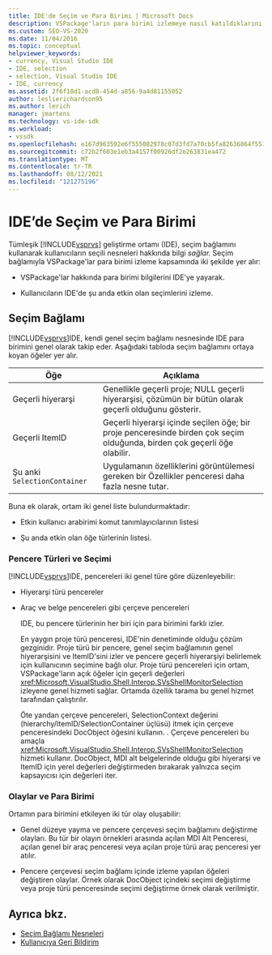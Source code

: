 ```yaml
---
title: IDE'de Seçim ve Para Birimi | Microsoft Docs
description: VSPackage'ların para birimi izlemeye nasıl katıldıklarını öğrenin. IDE Visual Studio seçili nesnelerle ilgili bilgileri seçim bağlamını kullanarak sürdürür.
ms.custom: SEO-VS-2020
ms.date: 11/04/2016
ms.topic: conceptual
helpviewer_keywords:
- currency, Visual Studio IDE
- IDE, selection
- selection, Visual Studio IDE
- IDE, currency
ms.assetid: 2f6f18d1-acd8-454d-a856-9a4d81155052
author: leslierichardson95
ms.author: lerich
manager: jmartens
ms.technology: vs-ide-sdk
ms.workload:
- vssdk
ms.openlocfilehash: e167d963592e6f555082978c07d3fd7a70cb5fa82636864f5518665bffc6d38f
ms.sourcegitcommit: c72b2f603e1eb3a4157f00926df2e263831ea472
ms.translationtype: MT
ms.contentlocale: tr-TR
ms.lasthandoff: 08/12/2021
ms.locfileid: "121275196"
---
```

# <a name="selection-and-currency-in-the-ide"></a>IDE’de Seçim ve Para Birimi
Tümleşik [!INCLUDE[vsprvs](../../code-quality/includes/vsprvs_md.md)] geliştirme ortamı (IDE), seçim bağlamını kullanarak kullanıcıların seçili nesneleri hakkında bilgi *sağlar.* Seçim bağlamıyla VSPackage'lar para birimi izleme kapsamında iki şekilde yer alır:

- VSPackage'lar hakkında para birimi bilgilerini IDE'ye yayarak.

- Kullanıcıların IDE'de şu anda etkin olan seçimlerini izleme.

## <a name="selection-context"></a>Seçim Bağlamı
 [!INCLUDE[vsprvs](../../code-quality/includes/vsprvs_md.md)]IDE, kendi genel seçim bağlamı nesnesinde IDE para birimini genel olarak takip eder. Aşağıdaki tabloda seçim bağlamını ortaya koyan öğeler yer alır.

|Öğe|Açıklama|
|-------------|-----------------|
|Geçerli hiyerarşi|Genellikle geçerli proje; NULL geçerli hiyerarşisi, çözümün bir bütün olarak geçerli olduğunu gösterir.|
|Geçerli ItemID|Geçerli hiyerarşi içinde seçilen öğe; bir proje penceresinde birden çok seçim olduğunda, birden çok geçerli öğe olabilir.|
|Şu anki `SelectionContainer`|Uygulamanın özelliklerini görüntülemesi gereken bir Özellikler penceresi daha fazla nesne tutar.|

 Buna ek olarak, ortam iki genel liste bulundurmaktadır:

- Etkin kullanıcı arabirimi komut tanımlayıcılarının listesi

- Şu anda etkin olan öğe türlerinin listesi.

### <a name="window-types-and-selection"></a>Pencere Türleri ve Seçimi
 [!INCLUDE[vsprvs](../../code-quality/includes/vsprvs_md.md)]IDE, pencereleri iki genel türe göre düzenleyebilir:

- Hiyerarşi türü pencereler

- Araç ve belge pencereleri gibi çerçeve pencereleri

  IDE, bu pencere türlerinin her biri için para birimini farklı izler.

  En yaygın proje türü penceresi, IDE'nin denetiminde olduğu çözüm gezginidir. Proje türü bir pencere, genel seçim bağlamının genel hiyerarşisini ve ItemID'sini izler ve pencere geçerli hiyerarşiyi belirlemek için kullanıcının seçimine bağlı olur. Proje türü pencereleri için ortam, VSPackage'ların açık öğeler için geçerli değerleri <xref:Microsoft.VisualStudio.Shell.Interop.SVsShellMonitorSelection> izleyene genel hizmeti sağlar. Ortamda özellik tarama bu genel hizmet tarafından çalıştırılır.

  Öte yandan çerçeve pencereleri, SelectionContext değerini (hierarchy/ItemID/SelectionContainer üçlüsü) itmek için çerçeve penceresindeki DocObject öğesini kullanın. . Çerçeve pencereleri bu amaçla <xref:Microsoft.VisualStudio.Shell.Interop.SVsShellMonitorSelection> hizmeti kullanır. DocObject, MDI alt belgelerinde olduğu gibi hiyerarşi ve ItemID için yerel değerleri değiştirmeden bırakarak yalnızca seçim kapsayıcısı için değerleri iter.

### <a name="events-and-currency"></a>Olaylar ve Para Birimi
 Ortamın para birimini etkileyen iki tür olay oluşabilir:

- Genel düzeye yayma ve pencere çerçevesi seçim bağlamını değiştirme olayları. Bu tür bir olayın örnekleri arasında açılan MDI Alt Penceresi, açılan genel bir araç penceresi veya açılan proje türü araç penceresi yer atılır.

- Pencere çerçevesi seçim bağlamı içinde izleme yapılan öğeleri değiştiren olaylar. Örnek olarak DocObject içindeki seçimi değiştirme veya proje türü penceresinde seçimi değiştirme örnek olarak verilmiştir.

## <a name="see-also"></a>Ayrıca bkz.
- [Seçim Bağlamı Nesneleri](../../extensibility/internals/selection-context-objects.md)
- [Kullanıcıya Geri Bildirim](../../extensibility/internals/feedback-to-the-user.md)
